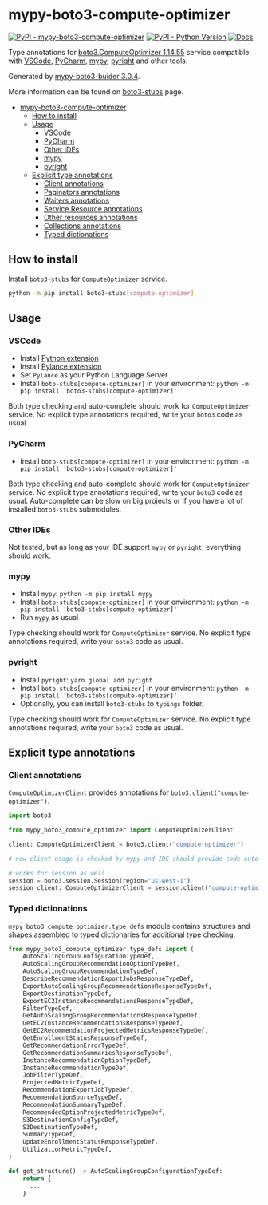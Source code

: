 # mypy-boto3-compute-optimizer

[![PyPI - mypy-boto3-compute-optimizer](https://img.shields.io/pypi/v/mypy-boto3-compute-optimizer.svg?color=blue)](https://pypi.org/project/mypy-boto3-compute-optimizer)
[![PyPI - Python Version](https://img.shields.io/pypi/pyversions/mypy-boto3-compute-optimizer.svg?color=blue)](https://pypi.org/project/mypy-boto3-compute-optimizer)
[![Docs](https://img.shields.io/readthedocs/mypy-boto3-builder.svg?color=blue)](https://mypy-boto3-builder.readthedocs.io/)

Type annotations for
[boto3.ComputeOptimizer 1.14.55](https://boto3.amazonaws.com/v1/documentation/api/1.14.55/reference/services/compute-optimizer.html#ComputeOptimizer) service
compatible with
[VSCode](https://code.visualstudio.com/),
[PyCharm](https://www.jetbrains.com/pycharm/),
[mypy](https://github.com/python/mypy),
[pyright](https://github.com/microsoft/pyright)
and other tools.

Generated by [mypy-boto3-buider 3.0.4](https://github.com/vemel/mypy_boto3_builder).

More information can be found on [boto3-stubs](https://pypi.org/project/boto3-stubs/) page.

- [mypy-boto3-compute-optimizer](#mypy-boto3-compute-optimizer)
  - [How to install](#how-to-install)
  - [Usage](#usage)
    - [VSCode](#vscode)
    - [PyCharm](#pycharm)
    - [Other IDEs](#other-ides)
    - [mypy](#mypy)
    - [pyright](#pyright)
  - [Explicit type annotations](#explicit-type-annotations)
    - [Client annotations](#client-annotations)
    - [Paginators annotations](#paginators-annotations)
    - [Waiters annotations](#waiters-annotations)
    - [Service Resource annotations](#service-resource-annotations)
    - [Other resources annotations](#other-resources-annotations)
    - [Collections annotations](#collections-annotations)
    - [Typed dictionations](#typed-dictionations)

## How to install

Install `boto3-stubs` for `ComputeOptimizer` service.

```bash
python -m pip install boto3-stubs[compute-optimizer]
```

## Usage

### VSCode

- Install [Python extension](https://marketplace.visualstudio.com/items?itemName=ms-python.python)
- Install [Pylance extension](https://marketplace.visualstudio.com/items?itemName=ms-python.vscode-pylance)
- Set `Pylance` as your Python Language Server
- Install `boto-stubs[compute-optimizer]` in your environment: `python -m pip install 'boto3-stubs[compute-optimizer]'`

Both type checking and auto-complete should work for `ComputeOptimizer` service.
No explicit type annotations required, write your `boto3` code as usual.

### PyCharm

- Install `boto-stubs[compute-optimizer]` in your environment: `python -m pip install 'boto3-stubs[compute-optimizer]'`

Both type checking and auto-complete should work for `ComputeOptimizer` service.
No explicit type annotations required, write your `boto3` code as usual.
Auto-complete can be slow on big projects or if you have a lot of installed `boto3-stubs` submodules.

### Other IDEs

Not tested, but as long as your IDE support `mypy` or `pyright`, everything should work.

### mypy

- Install `mypy`: `python -m pip install mypy`
- Install `boto-stubs[compute-optimizer]` in your environment: `python -m pip install 'boto3-stubs[compute-optimizer]'`
- Run `mypy` as usual

Type checking should work for `ComputeOptimizer` service.
No explicit type annotations required, write your `boto3` code as usual.

### pyright

- Install `pyright`: `yarn global add pyright`
- Install `boto-stubs[compute-optimizer]` in your environment: `python -m pip install 'boto3-stubs[compute-optimizer]'`
- Optionally, you can install `boto3-stubs` to `typings` folder.

Type checking should work for `ComputeOptimizer` service.
No explicit type annotations required, write your `boto3` code as usual.

## Explicit type annotations

### Client annotations

`ComputeOptimizerClient` provides annotations for `boto3.client("compute-optimizer")`.

```python
import boto3

from mypy_boto3_compute_optimizer import ComputeOptimizerClient

client: ComputeOptimizerClient = boto3.client("compute-optimizer")

# now client usage is checked by mypy and IDE should provide code auto-complete

# works for session as well
session = boto3.session.Session(region="us-west-1")
session_client: ComputeOptimizerClient = session.client("compute-optimizer")
```








### Typed dictionations

`mypy_boto3_compute_optimizer.type_defs` module contains structures and shapes assembled
to typed dictionaries for additional type checking.

```python
from mypy_boto3_compute_optimizer.type_defs import (
    AutoScalingGroupConfigurationTypeDef,
    AutoScalingGroupRecommendationOptionTypeDef,
    AutoScalingGroupRecommendationTypeDef,
    DescribeRecommendationExportJobsResponseTypeDef,
    ExportAutoScalingGroupRecommendationsResponseTypeDef,
    ExportDestinationTypeDef,
    ExportEC2InstanceRecommendationsResponseTypeDef,
    FilterTypeDef,
    GetAutoScalingGroupRecommendationsResponseTypeDef,
    GetEC2InstanceRecommendationsResponseTypeDef,
    GetEC2RecommendationProjectedMetricsResponseTypeDef,
    GetEnrollmentStatusResponseTypeDef,
    GetRecommendationErrorTypeDef,
    GetRecommendationSummariesResponseTypeDef,
    InstanceRecommendationOptionTypeDef,
    InstanceRecommendationTypeDef,
    JobFilterTypeDef,
    ProjectedMetricTypeDef,
    RecommendationExportJobTypeDef,
    RecommendationSourceTypeDef,
    RecommendationSummaryTypeDef,
    RecommendedOptionProjectedMetricTypeDef,
    S3DestinationConfigTypeDef,
    S3DestinationTypeDef,
    SummaryTypeDef,
    UpdateEnrollmentStatusResponseTypeDef,
    UtilizationMetricTypeDef,
)

def get_structure() -> AutoScalingGroupConfigurationTypeDef:
    return {
      ...
    }
```
